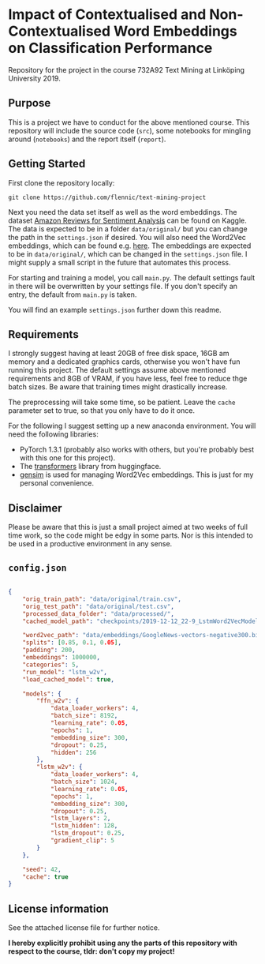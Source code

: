 # Impact of Contextualised and Non-Contextualised Word Embeddings on Classification Performance

Repository for the project in the course 732A92 Text Mining at Linköping University 2019.

## Purpose

This is a project we have to conduct for the above mentioned course. This repository will include the source code (`src`), some notebooks for mingling around (`notebooks`) and the report itself (`report`).

## Getting Started

First clone the repository locally:

```git clone https://github.com/flennic/text-mining-project```

Next you need the data set itself as well as the word embeddings.
The dataset [Amazon Reviews for Sentiment Analysis](https://www.kaggle.com/bittlingmayer/amazonreviews) can be found on Kaggle. The data is expected to be in a folder `data/original/` but you can change the path in the `settings.json` if desired.
You will also need the Word2Vec embeddings, which can be found e.g. [here](https://github.com/mmihaltz/word2vec-GoogleNews-vectors). The embeddings are expected to be in `data/original/`, which can be changed in the `settings.json` file. I might supply a small script in the future that automates this process.

For starting and training a model, you call `main.py`. The default settings fault in there will be overwritten by your settings file. If you don't specify an entry, the default from `main.py` is taken.

You will find an example `settings.json` further down this readme.

## Requirements

I strongly suggest having at least 20GB of free disk space, 16GB am memory and a dedicated graphics cards, otherwise you won't have fun running this project. The default settings assume above mentioned requirements and 8GB of VRAM, if you have less, feel free to reduce thge batch sizes. Be aware that training times might drastically increase.

The preprocessing will take some time, so be patient. Leave the `cache` parameter set to true, so that you only have to do it once.

For the following I suggest setting up a new anaconda environment. You will need the following libraries:
- PyTorch 1.3.1 (probably also works with others, but you're probably best with this one for this project).
- The [transformers](https://github.com/huggingface/transformers) library from huggingface.
- [gensim](https://radimrehurek.com/gensim/) is used for managing Word2Vec embeddings. This is just for my personal convenience.

## Disclaimer

Please be aware that this is just a small project aimed at two weeks of full time work, so the code might be edgy in some parts. Nor is this intended to be used in a productive environment in any sense.

## `config.json`

```json

{
    "orig_train_path": "data/original/train.csv",
    "orig_test_path": "data/original/test.csv",
    "processed_data_folder": "data/processed/",
    "cached_model_path": "checkpoints/2019-12-12_22-9_LstmWord2VecModelInteractor.pth",

    "word2vec_path": "data/embeddings/GoogleNews-vectors-negative300.bin",
    "splits": [0.85, 0.1, 0.05],
    "padding": 200,
    "embeddings": 1000000,
    "categories": 5,
    "run_model": "lstm_w2v",
    "load_cached_model": true,

    "models": {
        "ffn_w2v": {
            "data_loader_workers": 4,
            "batch_size": 8192,
            "learning_rate": 0.05,
            "epochs": 1,
            "embedding_size": 300,
            "dropout": 0.25,
            "hidden": 256
        },
        "lstm_w2v": {
            "data_loader_workers": 4,
            "batch_size": 1024,
            "learning_rate": 0.05,
            "epochs": 1,
            "embedding_size": 300,
            "dropout": 0.25,
            "lstm_layers": 2,
            "lstm_hidden": 128,
            "lstm_dropout": 0.25,
            "gradient_clip": 5
        }
    },

    "seed": 42,
    "cache": true
}
```

## License information

See the attached license file for further notice.

**I hereby explicitly prohibit using any the parts of this repository with respect to the course, tldr: don't copy my project!**

